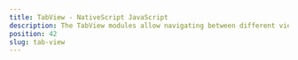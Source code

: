 ```yaml
---
title: TabView - NativeScript JavaScript
description: The TabView modules allow navigating between different views by tapping on some of the tabs or by swiping between the views. The component provides the needed functionality for setting up the active tab via the selectedIndex property and handling the tab change event via selectedIndexChangedEvent. We can also specify the number of the preloaded tabs for android with androidOffscreenTabLimit property and the tabs position with the androidTabsPosition property.
position: 42
slug: tab-view
---
```

